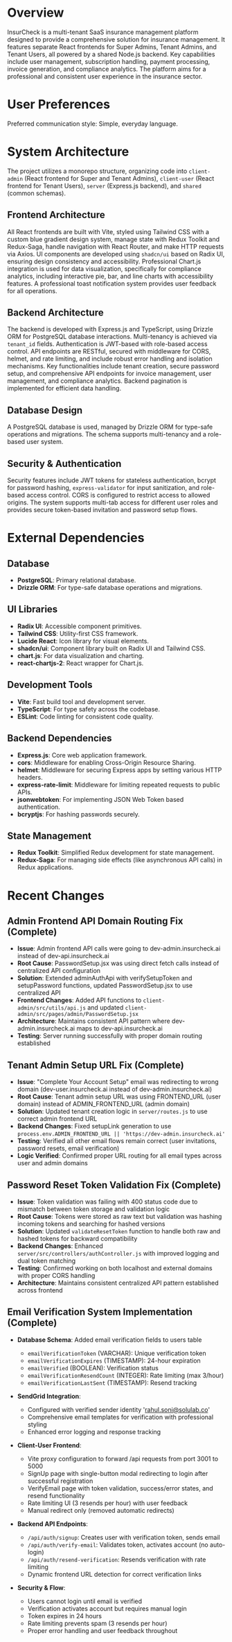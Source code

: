 # Overview
InsurCheck is a multi-tenant SaaS insurance management platform designed to provide a comprehensive solution for insurance management. It features separate React frontends for Super Admins, Tenant Admins, and Tenant Users, all powered by a shared Node.js backend. Key capabilities include user management, subscription handling, payment processing, invoice generation, and compliance analytics. The platform aims for a professional and consistent user experience in the insurance sector.

# User Preferences
Preferred communication style: Simple, everyday language.

# System Architecture
The project utilizes a monorepo structure, organizing code into `client-admin` (React frontend for Super and Tenant Admins), `client-user` (React frontend for Tenant Users), `server` (Express.js backend), and `shared` (common schemas).

## Frontend Architecture
All React frontends are built with Vite, styled using Tailwind CSS with a custom blue gradient design system, manage state with Redux Toolkit and Redux-Saga, handle navigation with React Router, and make HTTP requests via Axios. UI components are developed using `shadcn/ui` based on Radix UI, ensuring design consistency and accessibility. Professional Chart.js integration is used for data visualization, specifically for compliance analytics, including interactive pie, bar, and line charts with accessibility features. A professional toast notification system provides user feedback for all operations.

## Backend Architecture
The backend is developed with Express.js and TypeScript, using Drizzle ORM for PostgreSQL database interactions. Multi-tenancy is achieved via `tenant_id` fields. Authentication is JWT-based with role-based access control. API endpoints are RESTful, secured with middleware for CORS, helmet, and rate limiting, and include robust error handling and isolation mechanisms. Key functionalities include tenant creation, secure password setup, and comprehensive API endpoints for invoice management, user management, and compliance analytics. Backend pagination is implemented for efficient data handling.

## Database Design
A PostgreSQL database is used, managed by Drizzle ORM for type-safe operations and migrations. The schema supports multi-tenancy and a role-based user system.

## Security & Authentication
Security features include JWT tokens for stateless authentication, bcrypt for password hashing, `express-validator` for input sanitization, and role-based access control. CORS is configured to restrict access to allowed origins. The system supports multi-tab access for different user roles and provides secure token-based invitation and password setup flows.

# External Dependencies

## Database
- **PostgreSQL**: Primary relational database.
- **Drizzle ORM**: For type-safe database operations and migrations.

## UI Libraries
- **Radix UI**: Accessible component primitives.
- **Tailwind CSS**: Utility-first CSS framework.
- **Lucide React**: Icon library for visual elements.
- **shadcn/ui**: Component library built on Radix UI and Tailwind CSS.
- **chart.js**: For data visualization and charting.
- **react-chartjs-2**: React wrapper for Chart.js.

## Development Tools
- **Vite**: Fast build tool and development server.
- **TypeScript**: For type safety across the codebase.
- **ESLint**: Code linting for consistent code quality.

## Backend Dependencies
- **Express.js**: Core web application framework.
- **cors**: Middleware for enabling Cross-Origin Resource Sharing.
- **helmet**: Middleware for securing Express apps by setting various HTTP headers.
- **express-rate-limit**: Middleware for limiting repeated requests to public APIs.
- **jsonwebtoken**: For implementing JSON Web Token based authentication.
- **bcryptjs**: For hashing passwords securely.

## State Management
- **Redux Toolkit**: Simplified Redux development for state management.
- **Redux-Saga**: For managing side effects (like asynchronous API calls) in Redux applications.

# Recent Changes

## Admin Frontend API Domain Routing Fix (Complete)
- **Issue**: Admin frontend API calls were going to dev-admin.insurcheck.ai instead of dev-api.insurcheck.ai
- **Root Cause**: PasswordSetup.jsx was using direct fetch calls instead of centralized API configuration
- **Solution**: Extended adminAuthApi with verifySetupToken and setupPassword functions, updated PasswordSetup.jsx to use centralized API
- **Frontend Changes**: Added API functions to `client-admin/src/utils/api.js` and updated `client-admin/src/pages/admin/PasswordSetup.jsx`
- **Architecture**: Maintains consistent API pattern where dev-admin.insurcheck.ai maps to dev-api.insurcheck.ai
- **Testing**: Server running successfully with proper domain routing established

## Tenant Admin Setup URL Fix (Complete)
- **Issue**: "Complete Your Account Setup" email was redirecting to wrong domain (dev-user.insurcheck.ai instead of dev-admin.insurcheck.ai)
- **Root Cause**: Tenant admin setup URL was using FRONTEND_URL (user domain) instead of ADMIN_FRONTEND_URL (admin domain)
- **Solution**: Updated tenant creation logic in `server/routes.js` to use correct admin frontend URL
- **Backend Changes**: Fixed setupLink generation to use `process.env.ADMIN_FRONTEND_URL || 'https://dev-admin.insurcheck.ai'`
- **Testing**: Verified all other email flows remain correct (user invitations, password resets, email verification)
- **Logic Verified**: Confirmed proper URL routing for all email types across user and admin domains

## Password Reset Token Validation Fix (Complete)
- **Issue**: Token validation was failing with 400 status code due to mismatch between token storage and validation logic
- **Root Cause**: Tokens were stored as raw text but validation was hashing incoming tokens and searching for hashed versions
- **Solution**: Updated `validateResetToken` function to handle both raw and hashed tokens for backward compatibility
- **Backend Changes**: Enhanced `server/src/controllers/authController.js` with improved logging and dual token matching
- **Testing**: Confirmed working on both localhost and external domains with proper CORS handling
- **Architecture**: Maintains consistent centralized API pattern established across frontend

## Email Verification System Implementation (Complete)
- **Database Schema**: Added email verification fields to users table
  - `emailVerificationToken` (VARCHAR): Unique verification token
  - `emailVerificationExpires` (TIMESTAMP): 24-hour expiration
  - `emailVerified` (BOOLEAN): Verification status
  - `emailVerificationResendCount` (INTEGER): Rate limiting (max 3/hour)
  - `emailVerificationLastSent` (TIMESTAMP): Resend tracking

- **SendGrid Integration**: 
  - Configured with verified sender identity 'rahul.soni@solulab.co'
  - Comprehensive email templates for verification with professional styling
  - Enhanced error logging and response tracking

- **Client-User Frontend**:
  - Vite proxy configuration to forward /api requests from port 3001 to 5000
  - SignUp page with single-button modal redirecting to login after successful registration
  - VerifyEmail page with token validation, success/error states, and resend functionality
  - Rate limiting UI (3 resends per hour) with user feedback
  - Manual redirect only (removed automatic redirects)

- **Backend API Endpoints**:
  - `/api/auth/signup`: Creates user with verification token, sends email
  - `/api/auth/verify-email`: Validates token, activates account (no auto-login)
  - `/api/auth/resend-verification`: Resends verification with rate limiting
  - Dynamic frontend URL detection for correct verification links

- **Security & Flow**:
  - Users cannot login until email is verified
  - Verification activates account but requires manual login
  - Token expires in 24 hours
  - Rate limiting prevents spam (3 resends per hour)
  - Proper error handling and user feedback throughout